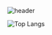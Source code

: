 ![header](https://capsule-render.vercel.app/api?type=waving&color=gradient&height=250&section=header&text=Decoy%20The%20World!!&stroke=000000&strokeWidth=1&fontAlign=60&fontSize=70)

![Top Langs](https://github-readme-stats.vercel.app/api/top-langs/?username=decoyer&layout=compact)
